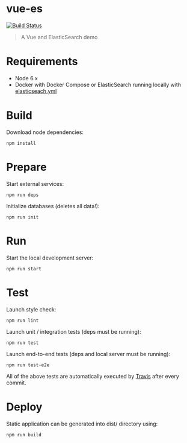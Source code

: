 # vue-es

[![Build Status](https://api.travis-ci.org/loomchild/vue-es.svg)](https://api.travis-ci.org/loomchild/vue-es)

> A Vue and ElasticSearch demo

# Requirements

* Node 6.x
* Docker with Docker Compose or ElasticSearch running locally with [elasticseach.yml](./elasticsearch.yml)

# Build

Download node dependencies:

    npm install

# Prepare

Start external services:

    npm run deps

Initialize databases (deletes all data!):

    npm run init

# Run

Start the local development server:

    npm run start

# Test

Launch style check:

    npm run lint

Launch unit / integration tests (deps must be running):

    npm run test

Launch end-to-end tests (deps and local server must be running):

    npm run test-e2e

All of the above tests are automatically executed by [Travis](https://api.travis-ci.org/loomchild/vue-es) after every commit.

# Deploy

Static application can be generated into dist/ directory using:

    npm run build
